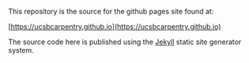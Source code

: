 This repository is the source for the github pages site found at:

[https://ucsbcarpentry.github.io](https://ucsbcarpentry.github.io)

The source code here is published using the [Jekyll](https://jekyllrb.com/) static site generator system.


